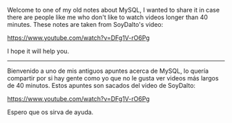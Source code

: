 Welcome to one of my old notes about MySQL, I wanted to share it in case there are people like me who don't like to watch videos longer than 40 minutes. These notes are taken from SoyDalto's video:

https://www.youtube.com/watch?v=DFg1V-rO6Pg

I hope it will help you.

---

Bienvenido a uno de mis antiguos apuntes acerca de MySQL, lo quería compartir por si hay gente como yo que no le gusta ver videos más largos de 40 minutos. Estos apuntes son sacados del video de SoyDalto:

https://www.youtube.com/watch?v=DFg1V-rO6Pg

Espero que os sirva de ayuda.